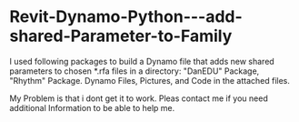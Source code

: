 # Revit-Dynamo-Python---add-shared-Parameter-to-Family
I used following packages to build a Dynamo file that adds new shared parameters to chosen *.rfa files in a directory:
"DanEDU" Package, "Rhythm" Package. Dynamo Files, Pictures, and Code in the attached files.

My Problem is that i dont get it to work. Pleas contact me if you need additional Information to be able to help me.
